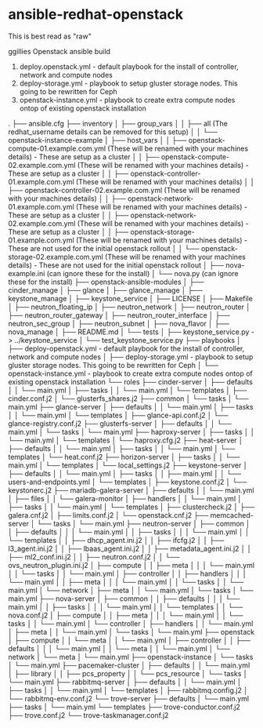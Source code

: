 ansible-redhat-openstack
========================
This is best read as "raw"

ggillies Openstack ansible build

1. deploy.openstack.yml         -    default playbook for the install of controller, network and compute nodes
2. deploy-storage.yml             -    playbook to setup gluster storage nodes. This going to be rewritten for Ceph
3. openstack-instance.yml       -    playbook to create extra compute nodes ontop of existing openstack installation

.
├── ansible.cfg
├── inventory
│   ├── group_vars
│   │   ├── all                (The redhat_username details can be removed for this setup)
│   │   └── openstack-instance-example
│   ├── host_vars
│   │   ├── openstack-compute-01.example.com.yml       (These will be renamed with your machines details) - These are setup as a cluster
│   │   ├── openstack-compute-02.example.com.yml       (These will be renamed with your machines details) - These are setup as a cluster
│   │   ├── openstack-controller-01.example.com.yml    (These will be renamed with your machines details)
│   │   ├── openstack-controller-02.example.com.yml    (These will be renamed with your machines details)
│   │   ├── openstack-network-01.example.com.yml       (These will be renamed with your machines details) - These are setup as a cluster
│   │   ├── openstack-network-02.example.com.yml       (These will be renamed with your machines details) - These are setup as a cluster
│   │   ├── openstack-storage-01.example.com.yml       (These will be renamed with your machines details) - These are not used for the initial openstack rollout
│   │   └── openstack-storage-02.example.com.yml       (These will be renamed with your machines details) - These are not used for the initial openstack rollout
│   ├── nova-example.ini                    (can ignore these for the install)
│   └── nova.py                                  (can ignore these for the install)
├── openstack-ansible-modules
│   ├── cinder_manage
│   ├── glance
│   ├── glance_manage
│   ├── keystone_manage
│   ├── keystone_service
│   ├── LICENSE
│   ├── Makefile
│   ├── neutron_floating_ip
│   ├── neutron_network
│   ├── neutron_router
│   ├── neutron_router_gateway
│   ├── neutron_router_interface
│   ├── neutron_sec_group
│   ├── neutron_subnet
│   ├── nova_flavor
│   ├── nova_manage
│   ├── README.md
│   └── tests
│       ├── keystone_service.py -> ../keystone_service
│       └── test_keystone_service.py
├── playbooks
│   ├── deploy-openstack.yml          -    default playbook for the install of controller, network and compute nodes
│   ├── deploy-storage.yml              -    playbook to setup gluster storage nodes. This going to be rewritten for Ceph
│   └── openstack-instance.yml        -    playbook to create extra compute nodes ontop of existing openstack installation
└── roles
    ├── cinder-server
    │   ├── defaults
    │   │   └── main.yml
    │   ├── tasks
    │   │   └── main.yml
    │   └── templates
    │       ├── cinder.conf.j2
    │       └── glusterfs_shares.j2
    ├── common
    │   └── tasks
    │       └── main.yml
    ├── glance-server
    │   ├── defaults
    │   │   └── main.yml
    │   ├── tasks
    │   │   └── main.yml
    │   └── templates
    │       ├── glance-api.conf.j2
    │       └── glance-registry.conf.j2
    ├── glusterfs-server
    │   ├── defaults
    │   │   └── main.yml
    │   └── tasks
    │       └── main.yml
    ├── haproxy-server
    │   ├── tasks
    │   │   └── main.yml
    │   └── templates
    │       └── haproxy.cfg.j2
    ├── heat-server
    │   ├── defaults
    │   │   └── main.yml
    │   ├── tasks
    │   │   └── main.yml
    │   └── templates
    │       └── heat.conf.j2
    ├── horizon-server
    │   ├── tasks
    │   │   └── main.yml
    │   └── templates
    │       └── local_settings.j2
    ├── keystone-server
    │   ├── defaults
    │   │   └── main.yml
    │   ├── tasks
    │   │   ├── main.yml
    │   │   └── users-and-endpoints.yml
    │   └── templates
    │       ├── keystone.conf.j2
    │       └── keystonerc.j2
    ├── mariadb-galera-server
    │   ├── defaults
    │   │   └── main.yml
    │   ├── files
    │   │   └── galera-monitor
    │   ├── handlers
    │   │   └── main.yml
    │   ├── tasks
    │   │   └── main.yml
    │   └── templates
    │       ├── clustercheck.j2
    │       ├── galera.cnf.j2
    │       ├── limits.conf.j2
    │       └── openstack.cnf.j2
    ├── memcached-server
    │   └── tasks
    │       └── main.yml
    ├── neutron-server
    │   ├── common
    │   │   ├── defaults
    │   │   │   └── main.yml
    │   │   ├── tasks
    │   │   │   └── main.yml
    │   │   └── templates
    │   │       ├── dhcp_agent.ini.j2
    │   │       ├── ifcfg.j2
    │   │       ├── l3_agent.ini.j2
    │   │       ├── lbaas_agent.ini.j2
    │   │       ├── metadata_agent.ini.j2
    │   │       ├── ml2_conf.ini.j2
    │   │       ├── neutron.conf.j2
    │   │       └── ovs_neutron_plugin.ini.j2
    │   ├── compute
    │   │   ├── meta
    │   │   │   └── main.yml
    │   │   └── tasks
    │   │       └── main.yml
    │   ├── controller
    │   │   ├── handlers
    │   │   │   └── main.yml
    │   │   ├── meta
    │   │   │   └── main.yml
    │   │   └── tasks
    │   │       └── main.yml
    │   └── network
    │       ├── meta
    │       │   └── main.yml
    │       └── tasks
    │           └── main.yml
    ├── nova-server
    │   ├── common
    │   │   ├── defaults
    │   │   │   └── main.yml
    │   │   ├── tasks
    │   │   │   └── main.yml
    │   │   └── templates
    │   │       └── nova.conf.j2
    │   ├── compute
    │   │   ├── meta
    │   │   │   └── main.yml
    │   │   └── tasks
    │   │       └── main.yml
    │   └── controller
    │       ├── handlers
    │       │   └── main.yml
    │       ├── meta
    │       │   └── main.yml
    │       └── tasks
    │           └── main.yml
    ├── openstack
    │   ├── compute
    │   │   └── meta
    │   │       └── main.yml
    │   ├── controller
    │   │   ├── defaults
    │   │   │   └── main.yml
    │   │   └── meta
    │   │       └── main.yml
    │   └── network
    │       └── meta
    │           └── main.yml
    ├── openstack-instance
    │   └── tasks
    │       └── main.yml
    ├── pacemaker-cluster
    │   ├── defaults
    │   │   └── main.yml
    │   ├── library
    │   │   ├── pcs_property
    │   │   └── pcs_resource
    │   └── tasks
    │       └── main.yml
    ├── rabbitmq-server
    │   ├── defaults
    │   │   └── main.yml
    │   ├── tasks
    │   │   └── main.yml
    │   └── templates
    │       ├── rabbitmq.config.j2
    │       └── rabbitmq-env.conf.j2
    └── trove-server
        ├── defaults
        │   └── main.yml
        ├── tasks
        │   └── main.yml
        └── templates
            ├── trove-conductor.conf.j2
            ├── trove.conf.j2
            └── trove-taskmanager.conf.j2
